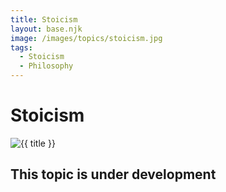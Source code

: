 ```yaml
---
title: Stoicism
layout: base.njk
image: /images/topics/stoicism.jpg
tags:
  - Stoicism
  - Philosophy
---
```


# Stoicism

<img src="{{ image }}" alt="{{ title }}" class="topic-page-image">

## This topic is under development